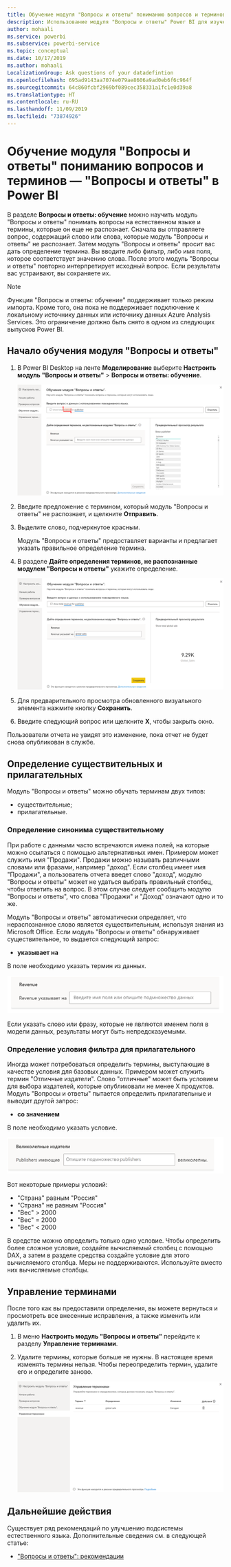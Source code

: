 ```yaml
---
title: Обучение модуля "Вопросы и ответы" пониманию вопросов и терминов — "Вопросы и ответы" в Power BI
description: Использование модуля "Вопросы и ответы" Power BI для изучения данных
author: mohaali
ms.service: powerbi
ms.subservice: powerbi-service
ms.topic: conceptual
ms.date: 10/17/2019
ms.author: mohaali
LocalizationGroup: Ask questions of your datadefintion
ms.openlocfilehash: 695ad9143aa7074e079ae8606a9ad0eb6f6c964f
ms.sourcegitcommit: 64c860fcbf2969bf089cec358331a1fc1e0d39a8
ms.translationtype: HT
ms.contentlocale: ru-RU
ms.lasthandoff: 11/09/2019
ms.locfileid: "73874926"
---
```

# <a name="teach-qa-to-understand-questions-and-terms-in-power-bi-qa"></a>Обучение модуля "Вопросы и ответы" пониманию вопросов и терминов — "Вопросы и ответы" в Power BI

В разделе **Вопросы и ответы: обучение** можно научить модуль "Вопросы и ответы" понимать вопросы на естественном языке и термины, которые он еще не распознает. Сначала вы отправляете вопрос, содержащий слово или слова, которые модуль "Вопросы и ответы" не распознает. Затем модуль "Вопросы и ответы" просит вас дать определение термина. Вы вводите либо фильтр, либо имя поля, которое соответствует значению слова. После этого модуль "Вопросы и ответы" повторно интерпретирует исходный вопрос. Если результаты вас устраивают, вы сохраняете их.

> [!NOTE]
> Функция "Вопросы и ответы: обучение" поддерживает только режим импорта. Кроме того, она пока не поддерживает подключение к локальному источнику данных или источнику данных Azure Analysis Services. Это ограничение должно быть снято в одном из следующих выпусков Power BI.

## <a name="start-to-teach-qa"></a>Начало обучения модуля "Вопросы и ответы"

1. В Power BI Desktop на ленте **Моделирование** выберите **Настроить модуль "Вопросы и ответы"**  > **Вопросы и ответы: обучение**.

    ![Подчеркнутое красным слово в разделе "Вопросы и ответы: обучение"](media/qna-tooling-teach-synonym-red.png)

2. Введите предложение с термином, который модуль "Вопросы и ответы" не распознает, и щелкните **Отправить**.

3. Выделите слово, подчеркнутое красным. 

    Модуль "Вопросы и ответы" предоставляет варианты и предлагает указать правильное определение термина. 
    
3. В разделе **Дайте определения терминов, не распознанные модулем "Вопросы и ответы"** укажите определение.

    ![Предварительный просмотр синонимов в разделе "Вопросы и ответы: обучение"](media/qna-tooling-teach-fixpreview.png)

4. Для предварительного просмотра обновленного визуального элемента нажмите кнопку **Сохранить**.

5. Введите следующий вопрос или щелкните **X**, чтобы закрыть окно.

Пользователи отчета не увидят это изменение, пока отчет не будет снова опубликован в службе.

## <a name="define-nouns-and-adjectives"></a>Определение существительных и прилагательных

Модуль "Вопросы и ответы" можно обучать терминам двух типов:

- существительные;
- прилагательные.

### <a name="define-a-noun-synonym"></a>Определение синонима существительному

При работе с данными часто встречаются имена полей, на которые можно ссылаться с помощью альтернативных имен. Примером может служить имя "Продажи". Продажи можно называть различными словами или фразами, например "доход". Если столбец имеет имя "Продажи", а пользователь отчета введет слово "доход", модулю "Вопросы и ответы" может не удаться выбрать правильный столбец, чтобы ответить на вопрос. В этом случае следует сообщить модулю "Вопросы и ответы", что слова "Продажи" и "Доход" означают одно и то же.

Модуль "Вопросы и ответы" автоматически определяет, что нераспознанное слово является существительным, используя знания из Microsoft Office. Если модуль "Вопросы и ответы" обнаруживает существительное, то выдается следующий запрос:

- <your term> **указывает на** 

В поле необходимо указать термин из данных.

![Запрос синонима в разделе "Вопросы и ответы: обучение"](media/qna-tooling-synonym-prompt.png)

Если указать слово или фразу, которые не являются именем поля в модели данных, результаты могут быть непредсказуемыми.

### <a name="define-an-adjective-filter-condition"></a>Определение условия фильтра для прилагательного

Иногда может потребоваться определить термины, выступающие в качестве условия для базовых данных. Примером может служить термин "Отличные издатели". Слово "отличные" может быть условием для выбора издателей, которые опубликовали не менее X продуктов. Модуль "Вопросы и ответы" пытается определить прилагательные и выводит другой запрос:

- <field name> **со значением**  

В поле необходимо указать условие.

![Запрос синонима в разделе "Вопросы и ответы: обучение"](media/qna-tooling-adjectives.png)

Вот некоторые примеры условий:

- "Страна" равным "Россия"
- "Страна" не равным "Россия"
- "Вес" > 2000
- "Вес" = 2000
- "Вес" < 2000

В средстве можно определить только одно условие. Чтобы определить более сложное условие, создайте вычисляемый столбец с помощью DAX, а затем в разделе средства создайте условие для этого вычисляемого столбца. Меры не поддерживаются. Используйте вместо них вычисляемые столбцы.

## <a name="manage-terms"></a>Управление терминами

После того как вы предоставили определения, вы можете вернуться и просмотреть все внесенные исправления, а также изменить или удалить их. 

1. В меню **Настроить модуль "Вопросы и ответы"** перейдите к разделу **Управление терминами**.

2. Удалите термины, которые больше не нужны. В настоящее время изменять термины нельзя. Чтобы переопределить термин, удалите его и определите заново.

    ![Управление терминами в модуле "Вопросы и ответы"](media/qna-manage-terms.png)

## <a name="next-steps"></a>Дальнейшие действия

Существует ряд рекомендаций по улучшению подсистемы естественного языка. Дополнительные сведения см. в следующей статье:

* ["Вопросы и ответы": рекомендации](q-and-a-best-practices.md)
